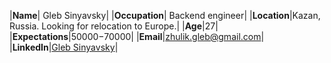 |**Name**| Gleb Sinyavsky|
|**Occupation**| Backend engineer|
|**Location**|Kazan, Russia. Looking for relocation to Europe.|
|**Age**|27|
|**Expectations**|$50000-$70000|
|**Email**|[zhulik.gleb@gmail.com](mailto:zhulik.gleb@gmail.com)|
|**LinkedIn**|[Gleb Sinyavsky](https://www.linkedin.com/in/gleb-sinyavsky-65b0725a/)|
